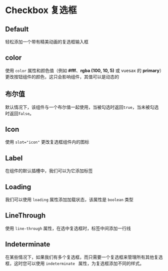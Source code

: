 # Checkbox 复选框

<card>

## Default

<docs-warn />

轻松添加一个带有精美动画的复选框输入框

</card>

<card subtitle="Color">

## color

使用 `color` 属性和颜色值（例如 **#fff**、**rgba (100, 10, 5)** 或 vuesax 的 **primary**）更改按钮组件的颜色，这只会影响组件，其值可以是动态的

</card>

<card subtitle="BooleanValue">

## 布尔值

默认情况下，该组件与一个布尔值一起使用，当被勾选时返回`true`，当未被勾选时返回`false`。

</card>

<card subtitle="Icon">

## Icon

使用 `slot="icon"` 更改复选框组件内的图标

<utils-icon />

</card>

<card subtitle="Label">

## Label

在组件的默认插槽中，我们可以为它添加标签

</card>

<card subtitle="Loading">

## Loading

我们可以使用 `loading` 属性添加加载状态，该属性是 `boolean` 类型

</card>

<card subtitle="LineThrough">

## LineThrough

使用 `line-through` 属性，在选中复选框时，标签中间添加一行线

</card>

<card subtitle="Indeterminate">

## Indeterminate

在某些情况下，如果我们有多个复选框，而只需要一个复选框来管理所有其他复选框，这时您可以使用 `indeterminate ` 属性，为复选框添加不同的样式。

</card>

<script setup>
import Api from "../../../../theme/global-components/template/API"
</script>

<Api></Api>
